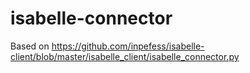 # isabelle-connector
Based on https://github.com/inpefess/isabelle-client/blob/master/isabelle_client/isabelle_connector.py
